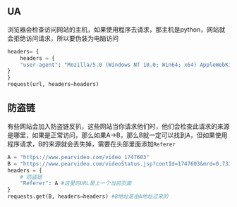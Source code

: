 ## UA

浏览器会检查访问网站的主机，如果使用程序去请求，那主机是python，网站就会拒绝访问请求，所以要伪装为电脑访问

```python
headers= {
	headers = {
    "user-agent": "Mozilla/5.0 (Windows NT 10.0; Win64; x64) AppleWebKit/537.36 (KHTML, like Gecko) 			Chrome/96.0.4664.93 Safari/537.36", #这里就是伪装成了谷歌浏览器
}
}
request(url, headers=headers)
```

## 防盗链

有些网站会加入防盗链反扒，这些网站当你请求他们时，他们会检查此请求的来源是哪里，如果是正常访问，那么如果A->B，那么B就一定可以找到A，但如果使用程序请求，B的来源就会丢失掉，需要在头部里面添加`Referer`

```python
A = "https://www.pearvideo.com/video_1747603"
B = "https://www.pearvideo.com/videoStatus.jsp?contId=1747603&mrd=0.7331532127351621"
headers = {
    # 防盗链
    "Referer": A #这里的URL是上一个当前页面
}
requests.get(B, headers=headers) #B地址是由A地址过来的
```

